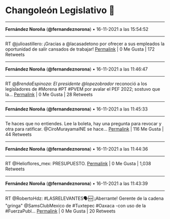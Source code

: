 # Changoleón Legislativo 🙈
*****
**Fernández Noroña** (**@fernandeznorona**) • 16-11-2021 a las 15:54:52
*****
RT @julioastillero: ¡Gracias a @lacasadetono por ofrecer a sus empleados la oportunidad de salir cansados de trabajar!
[Permalink](https://twitter.com/fernandeznorona/status/1460758298517463049) | 0 Me Gusta | 172 Retweets
*****
**Fernández Noroña** (**@fernandeznorona**) • 16-11-2021 a las 11:46:47
*****
RT @_BrendaEspinoza: El presidente @lopezobrador_ reconoció a los legisladores de #Morena #PT #PVEM por avalar el PEF 2022; sostuvo que la…
[Permalink](https://twitter.com/fernandeznorona/status/1460695865052393472) | 0 Me Gusta | 28 Retweets
*****
**Fernández Noroña** (**@fernandeznorona**) • 16-11-2021 a las 11:45:33
*****
Te haces que no entiendes. Lee la boleta, hay una pregunta para revocar y otra para ratificar.  @CiroMurayamaINE se hace…
[Permalink](https://twitter.com/fernandeznorona/status/1460695554569039875) | 116 Me Gusta | 44 Retweets
*****
**Fernández Noroña** (**@fernandeznorona**) • 16-11-2021 a las 11:44:36
*****
RT @Helioflores_mex: PRESUPUESTO.
[Permalink](https://twitter.com/fernandeznorona/status/1460695316454199299) | 0 Me Gusta | 1,038 Retweets
*****
**Fernández Noroña** (**@fernandeznorona**) • 16-11-2021 a las 11:43:39
*****
RT @RobertoHdz: #LASRELEVANTES🗣🆕️ ¡Aberrante! Gerente de la cadena "gringa" @SamsClubMexico de #Tuxtepec #Oaxaca -con uso de la #FuerzaPubl…
[Permalink](https://twitter.com/fernandeznorona/status/1460695076170960897) | 0 Me Gusta | 20 Retweets